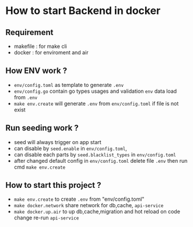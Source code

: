 # How to start Backend in docker

## Requirement

- makefile : for make cli
- docker : for enviroment and air

## How ENV work ?

- `env/config.toml` as template to generate `.env`
- `env/config.go` contain go types usages and validation `env` data load from `.env`
- `make env.create` will generate `.env` from `env/config.toml` if file is not exist

## Run seeding work ?

- seed will always trigger on app start
- can disable by `seed.enable` in `env/config.toml`,
- can disable each parts by `seed.blacklist_types` in `env/config.toml`
- after changed default config in `env/config.toml` delete file `.env` then run cmd `make env.create`

## How to start this project ?

- `make env.create` to create `.env` from "env/config.toml"
- `make docker.network` share network for db,cache, `api-service`
- `make docker.up.air` to up db,cache,migration and hot reload on code change re-run `api-service`
